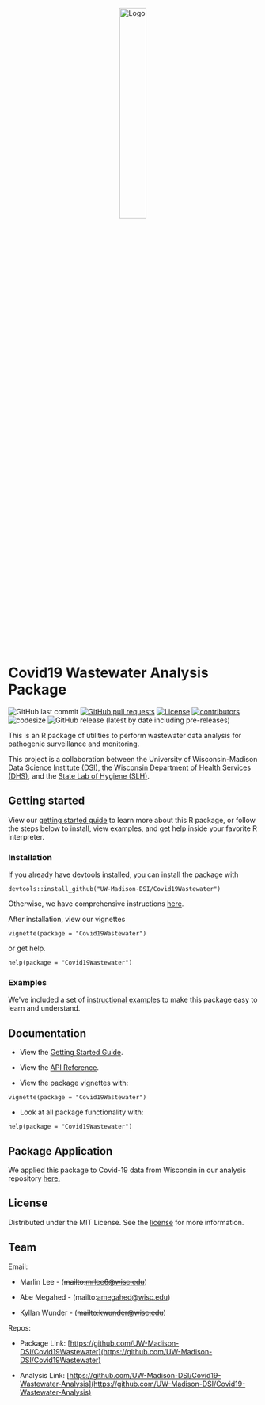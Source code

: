 <p align="center">
	<div align="center">
		<img src="./docs/images/covid-droplet.svg" alt="Logo" style="width:33%">
	</div>
</p>

# Covid19 Wastewater Analysis Package

![GitHub last commit](https://img.shields.io/github/last-commit/UW-Madison-DSI/Covid19Wastewater)
[![GitHub pull requests](https://img.shields.io/github/issues-pr/UW-Madison-DSI/Covid19Wastewater)](https://github.com/UW-Madison-DSI/Covid19Wastewater/pulls)
[![License](https://img.shields.io/badge/license-MIT-green)](https://github.com/UW-Madison-DSI/Covid19Wastewater/blob/main/LICENSE.md)
[![contributors](https://img.shields.io/github/contributors/UW-Madison-DSI/Covid19Wastewater)](https://github.com/UW-Madison-DSI/Covid19Wastewater/graphs/contributors)
![codesize](https://img.shields.io/github/languages/code-size/UW-Madison-DSI/Covid19Wastewater)
![GitHub release (latest by date including pre-releases)](https://img.shields.io/github/v/release/UW-Madison-DSI/Covid19Wastewater?include_prereleases)

This is an R package of utilities to perform wastewater data analysis for pathogenic surveillance and monitoring. 

This project is a collaboration between the University of Wisconsin-Madison [Data Science Institute (DSI)](https://datascience.wisc.edu), the [Wisconsin Department of Health Services (DHS)](https://www.dhs.wisconsin.gov/covid-19/wastewater.htm), and the [State Lab of Hygiene (SLH)](https://www.slh.wisc.edu/environmental/covid-19-wastewater/).

## Getting started

View our [getting started guide](https://github.com/UW-Madison-DSI/Covid19Wastewater/blob/main/docs/getting-started/Starting_Guide.md) to learn more about this R package, or follow the steps below to install, view examples, and get help inside your favorite R interpreter. 

### Installation

If you already have devtools installed, you can install the package with
```
devtools::install_github("UW-Madison-DSI/Covid19Wastewater")
```
Otherwise, we have comprehensive instructions [here](https://github.com/UW-Madison-DSI/Covid19Wastewater/blob/main/docs/r-studio/installing-packages.md).

After installation, view our vignettes 
```
vignette(package = "Covid19Wastewater")
```

or get help.
```
help(package = "Covid19Wastewater")
```


### Examples
We've included a set of [instructional examples](https://github.com/UW-Madison-DSI/Covid19Wastewater/blob/main/examples/README.md) to make this package easy to learn and understand.

## Documentation
 
- View the [Getting Started Guide](https://github.com/UW-Madison-DSI/Covid19Wastewater/blob/main/docs/getting-started/Starting_Guide.md).

- View the [API Reference](https://github.com/UW-Madison-DSI/Covid19Wastewater/blob/main/docs/api/api.md).

- View the package vignettes with:

```
vignette(package = "Covid19Wastewater")
```

- Look at all package functionality with:

```
help(package = "Covid19Wastewater")
```

## Package Application 

We applied this package to Covid-19 data from Wisconsin in our analysis repository [here.](https://github.com/UW-Madison-DSI/Covid19-Wastewater-Analysis)

<!-- LICENSE -->
## License

Distributed under the MIT License. See the [license](https://github.com/UW-Madison-DSI/Covid19Wastewater/blob/main/LICENSE.md) for more information.

<!-- Contact -->
## Team
Email:
- Marlin Lee - (~~mailto:mrlee6@wisc.edu~~)

- Abe Megahed - (mailto:amegahed@wisc.edu)

- Kyllan Wunder - (~~mailto:kwunder@wisc.edu~~)

Repos:
- Package Link: [https://github.com/UW-Madison-DSI/Covid19Wastewater](https://github.com/UW-Madison-DSI/Covid19Wastewater)

- Analysis Link: [https://github.com/UW-Madison-DSI/Covid19-Wastewater-Analysis](https://github.com/UW-Madison-DSI/Covid19-Wastewater-Analysis)
